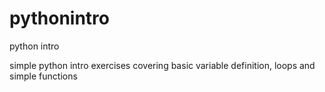 # pythonintro
python intro

simple python intro exercises covering basic variable definition, loops and simple functions
